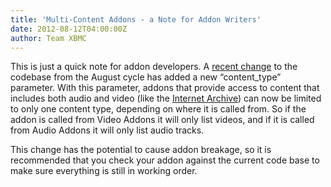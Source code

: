 ```yaml
---
title: 'Multi-Content Addons - a Note for Addon Writers'
date: 2012-08-12T04:00:00Z
author: Team XBMC
---
```

This is just a quick note for addon developers. A [recent change](https://github.com/xbmc/xbmc/pull/1265 "multi-content plugins/scripts update with set content_type parameter") to the codebase from the August cycle has added a new “content\_type” parameter. With this parameter, addons that provide access to content that includes both audio and video (like the [Internet Archive](https://archive.org "The Internet Archive")) can now be limited to only one content type, depending on where it is called from. So if the addon is called from Video Addons it will only list videos, and if it is called from Audio Addons it will only list audio tracks.

 This change has the potential to cause addon breakage, so it is recommended that you check your addon against the current code base to make sure everything is still in working order.

 